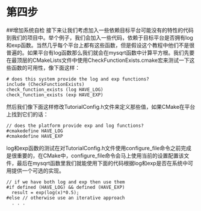 # 第四步

##增加系统自检
接下来让我们考虑加入一些依赖目标平台可能没有的特性的代码到我们的项目中。举个例子，我们会加入一些代码，依赖于目标平台是否拥有log和exp函数。当然几乎每个平台上都有这些函数，但是假设这个教程中他们不是很普遍的。如果平台有log函数那么我们就会在mysqrt函数中计算平方根。我们先要在最顶层的CMakeLists文件中使用CheckFunctionExists.cmake宏来测试一下这些函数的可用性，像下面这样：
```
# does this system provide the log and exp functions?
include (CheckFunctionExists)
check_function_exists (log HAVE_LOG)
check_function_exists (exp HAVE_EXP)

```
然后我们像下面这样修改TutorialConfig.h文件来定义那些值，如果CMake在平台上找到它们的话：
```
// does the platform provide exp and log functions?
#cmakedefine HAVE_LOG
#cmakedefine HAVE_EXP
```
log和exp函数的测试在对TutorialConfig.h文件使用configure_file命令之前完成是很重要的，在CMake中，configure_file命令会马上使用当前的设置配置该文件，最后在mysqrt函数里我们就能使用下面的代码根据log和exp是否在系统中可用提供一个可选的实现。
```
// if we have both log and exp then use them
#if defined (HAVE_LOG) && defined (HAVE_EXP)
  result = exp(log(x)*0.5);
#else // otherwise use an iterative approach
  . . .
```
